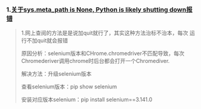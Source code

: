 ### 1.[关于sys.meta_path is None, Python is likely shutting down报错](https://blog.csdn.net/weixin_42346330/article/details/85336093)

> 1.网上查阅的方法是是说加quit就行了，其实这种方法治标不治本，每次 运行不加quit就会报错
>
> 原因分析：selenium版本和CHrome.chromedriver不匹配导致，每次Chromederiver调用chrome时后台都会打开一个Chromediver.
>
> 解决方法：升级selenium版本
>
> 查看selenium版本：pip show selenium
>
> 安装对应版本selenium：pip install selenium==3.141.0

